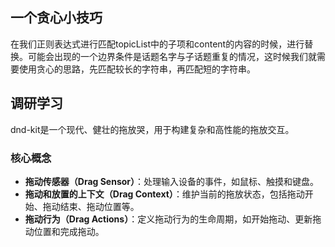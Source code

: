 ## 一个贪心小技巧
在我们正则表达式进行匹配topicList中的子项和content的内容的时候，进行替换。可能会出现的一个边界条件是话题名字与子话题重复的情况，这时候我们就需要使用贪心的思路，先匹配较长的字符串，再匹配短的字符串。


## 调研学习
dnd-kit是一个现代、健壮的拖放哭，用于构建复杂和高性能的拖放交互。
### 核心概念
- **拖动传感器（Drag Sensor）**：处理输入设备的事件，如鼠标、触摸和键盘。
- **拖动和放置的上下文（Drag Context）**：维护当前的拖放状态，包括拖动开始、拖动结束、拖动位置等。
- **拖动行为（Drag Actions）**：定义拖动行为的生命周期，如开始拖动、更新拖动位置和完成拖动。


